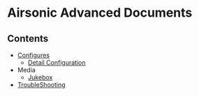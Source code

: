 # Airsonic Advanced Documents

## Contents

- [Configures](./configures/README.md)
  - [Detail Configuration](./configures/detail.md)
- Media
  - [Jukebox](./media/jukebox.md)
- [TroubleShooting](./troubleshooting.md)
